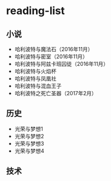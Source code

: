 # reading-list

## 小说

* 哈利波特与魔法石（2016年11月）
* 哈利波特与密室（2016年11月）
* 哈利波特与阿兹卡班囚徒（2016年11月）
* 哈利波特与火焰杯
* 哈利波特与凤凰社
* 哈利波特与混血王子
* 哈利波特之死亡圣器（2017年2月）

## 历史

* 光荣与梦想1
* 光荣与梦想2
* 光荣与梦想3
* 光荣与梦想4

## 技术

